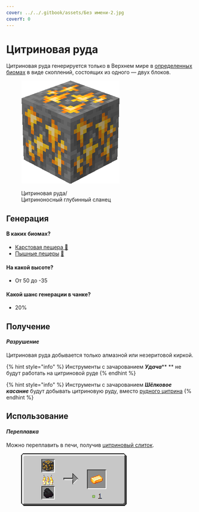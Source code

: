 ```yaml
---
cover: ../../.gitbook/assets/Без имени-2.jpg
coverY: 0
---
```


# Цитриновая руда

Цитриновая руда генерируется только в Верхнем мире в [определенных биомах](citrinovaya-ruda.md#v-kakikh-biomakh) в виде скоплений, состоящих из одного — двух блоков.

<figure><img src="../../.gitbook/assets/yellow_ore.gif" alt=""><figcaption><p>Цитриновая руда/<br>Цитриноносный глубинный сланец</p></figcaption></figure>

## Генерация

#### В каких биомах?

* [Карстовая пещера](https://minecraft.fandom.com/ru/wiki/%D0%9A%D0%B0%D1%80%D1%81%D1%82%D0%BE%D0%B2%D0%B0%D1%8F\_%D0%BF%D0%B5%D1%89%D0%B5%D1%80%D0%B0)[ 🔗](https://minecraft.fandom.com/ru/wiki/%D0%A2%D1%91%D0%BF%D0%BB%D1%8B%D0%B9\_%D0%BE%D0%BA%D0%B5%D0%B0%D0%BD)
* [Пышные пещеры](https://minecraft.fandom.com/ru/wiki/%D0%9F%D1%8B%D1%88%D0%BD%D1%8B%D0%B5\_%D0%BF%D0%B5%D1%89%D0%B5%D1%80%D1%8B) [🔗](https://minecraft.fandom.com/ru/wiki/%D0%A3%D0%BC%D0%B5%D1%80%D0%B5%D0%BD%D0%BD%D1%8B%D0%B9\_%D0%BE%D0%BA%D0%B5%D0%B0%D0%BD)

#### На какой высоте?

* От 50 до -35

#### Какой шанс генерации в чанке?

* 20%

## Получение

#### _Разрушение_

Цитриновая руда добывается только алмазной или незеритовой киркой.

{% hint style="info" %}
Инструменты с зачарованием _**Удача**_\*\* \*\* не будут работать на цитриновой руде
{% endhint %}

{% hint style="info" %}
Инструменты с зачарованием _**Шёлковое касание**_ будут добывать цитриновую руду, вместо [рудного цитрина](../materialy/metally-i-mineraly/rudnyi-citrin.md)
{% endhint %}

## Использование

#### _Переплавка_

Можно переплавить в печи, получив [цитриновый слиток](../materialy/metally-i-mineraly/citrinovyi-slitok.md).

<figure><img src="../../.gitbook/assets/yellow_ore_ingot_result.gif" alt=""><figcaption></figcaption></figure>
